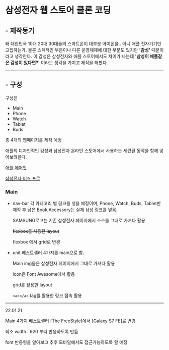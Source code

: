 <!-- Heading -->

# 삼성전자 웹 스토어 클론 코딩

## **- 제작동기**

왜 대한민국 10대 20대 30대들의 스마트폰이 대부분 아이폰을.. 아니 애플 전자기기만 고집하는가. 물론 스펙적인 부분이나 다른 운영체제에 대한 부분도 있지만 **'감성'** 때문이라고 생각한다. 이 감성은 삼성전자와 애플 스토어에서도 차이가 나는데 **'삼성이 애플같은 감성이 있다면?'** 이라는 생각을 가지고 제작을 해봤다.

<hr/>

## **- 구성**

구성은

<!-- Boolet list -->

- Main
- Phone
- Watch
- Tablet
- Buds

총 4개의 웹페이지를 제작 예정

<!-- Link -->

애플의 디자인적인 감성과 삼성전자 온라인 스토어에서 사용하는 세련된 동작을 함께 넣어보려한다.

[애플 에어팟](https://www.apple.com/kr/airpods-3rd-generation/)

[삼성전자 버즈 프로](https://www.samsung.com/sec/buds/galaxy-buds-pro-r190/SM-R190NZWAKOO/)

### Main

- nav-bar
  각 카테고리 별 링크를 넣을 예정이며, Phone, Watch, Buds, Tablet만 제작 후 남은 Book,Accessory는 실제 삼성 링크를 넣음.

  SAMSUNG로고는 기존 삼성전자 페이지에서 소스를 그대로 가져다 활용

  ~~flexbox를 사용한 layout~~

  flexbox 에서 grid로 변경

- unit
  베스트셀러 4가지를 main으로 함.

  Main img들은 삼성전자 페이지에서 그대로 가져다 활용

  icon은 Font Awesome에서 활용

  grid를 활용한 layout

  `<a></a>` tag를 활용한 링크 접속 활용

---

22.01.21

Main 4가지 베스트셀러 [The FreeStyle]에서 [Galaxy S7 FE]로 변경

최소 width : 920 부터 반응하도록 만듬

font 반응형을 알아보고 추후 모바일에서도 접근가능하도록 할 예정
